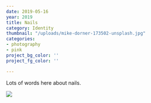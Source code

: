 ```yaml
---
date: 2019-05-16
year: 2019
title: Nails
category: Identity
thumbnail: "/uploads/mike-dorner-173502-unsplash.jpg"
categories:
- photography
- pink
project_bg_color: ''
project_fg_color: ''

---
```

Lots of words here about nails.

![](/uploads/mike-dorner-173502-unsplash.jpg)